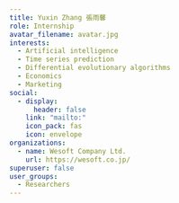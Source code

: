 ```yaml
---
title: Yuxin Zhang 張雨馨
role: Internship
avatar_filename: avatar.jpg
interests:
  - Artificial intelligence
  - Time series prediction
  - Differential evolutionary algorithms
  - Economics
  - Marketing
social:
  - display:
      header: false
    link: "mailto:"
    icon_pack: fas
    icon: envelope
organizations:
  - name: Wesoft Company Ltd.
    url: https://wesoft.co.jp/
superuser: false
user_groups:
  - Researchers
---
```

